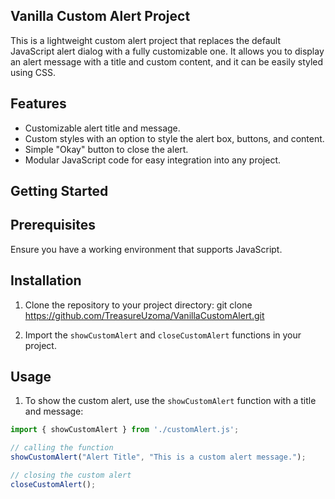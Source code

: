 ## Vanilla Custom Alert Project

This is a lightweight custom alert project that replaces the default JavaScript alert dialog with a fully customizable one. It allows you to display an alert message with a title and custom content, and it can be easily styled using CSS.

Features
--------
- Customizable alert title and message.
- Custom styles with an option to style the alert box, buttons, and content.
- Simple "Okay" button to close the alert.
- Modular JavaScript code for easy integration into any project.

Getting Started
---------------

Prerequisites
-------------
Ensure you have a working environment that supports JavaScript.

Installation
------------
1. Clone the repository to your project directory:
   git clone https://github.com/TreasureUzoma/VanillaCustomAlert.git

2. Import the `showCustomAlert` and `closeCustomAlert` functions in your project.

Usage
-----
1. To show the custom alert, use the `showCustomAlert` function with a title and message:

```javascript
import { showCustomAlert } from './customAlert.js';

// calling the function 
showCustomAlert("Alert Title", "This is a custom alert message.");

// closing the custom alert 
closeCustomAlert();
